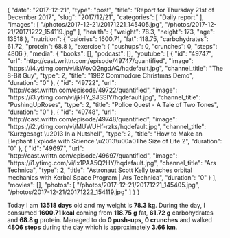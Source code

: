 {
    "date": "2017-12-21",
    "type": "post",
    "title": "Report for Thursday 21st of December 2017",
    "slug": "2017\/12\/21",
    "categories": [
        "Daily report"
    ],
    "images": [
        "\/photos\/2017-12-21\/20171221_145405.jpg",
        "\/photos\/2017-12-21\/20171222_154119.jpg"
    ],
    "health": {
        "weight": 78.3,
        "height": 173,
        "age": 13518
    },
    "nutrition": {
        "calories": 1600.71,
        "fat": 118.75,
        "carbohydrates": 61.72,
        "protein": 68.8
    },
    "exercise": {
        "pushups": 0,
        "crunches": 0,
        "steps": 4806
    },
    "media": {
        "books": [],
        "podcast": [],
        "youtube": [
            {
                "id": "49747",
                "url": "http:\/\/cast.writtn.com\/episode\/49747\/quantified",
                "image": "https:\/\/i4.ytimg.com\/vi\/kWovQ2ngdAQ\/hqdefault.jpg",
                "channel_title": "The 8-Bit Guy",
                "type": 2,
                "title": "1982 Commodore Christmas Demo",
                "duration": "0"
            },
            {
                "id": "49722",
                "url": "http:\/\/cast.writtn.com\/episode\/49722\/quantified",
                "image": "https:\/\/i3.ytimg.com\/vi\/jkHY_9JSSIY\/hqdefault.jpg",
                "channel_title": "PushingUpRoses",
                "type": 2,
                "title": "Police Quest - A Tale of Two Tones",
                "duration": "0"
            },
            {
                "id": "49748",
                "url": "http:\/\/cast.writtn.com\/episode\/49748\/quantified",
                "image": "https:\/\/i2.ytimg.com\/vi\/MUWUHf-rzks\/hqdefault.jpg",
                "channel_title": "Kurzgesagt \u2013 In a Nutshell",
                "type": 2,
                "title": "How to Make an Elephant Explode with Science \u2013\u00a0The Size of Life 2",
                "duration": "0"
            },
            {
                "id": "49697",
                "url": "http:\/\/cast.writtn.com\/episode\/49697\/quantified",
                "image": "https:\/\/i1.ytimg.com\/vi\/lx1PAA5Q2HY\/hqdefault.jpg",
                "channel_title": "Ars Technica",
                "type": 2,
                "title": "Astronaut Scott Kelly teaches orbital mechanics with Kerbal Space Program | Ars Technica",
                "duration": "0"
            }
        ],
        "movies": [],
        "photos": [
            "\/photos\/2017-12-21\/20171221_145405.jpg",
            "\/photos\/2017-12-21\/20171222_154119.jpg"
        ]
    }
}

Today I am <strong>13518 days</strong> old and my weight is <strong>78.3 kg</strong>. During the day, I consumed <strong>1600.71 kcal</strong> coming from <strong>118.75 g</strong> fat, <strong>61.72 g</strong> carbohydrates and <strong>68.8 g</strong> protein. Managed to do <strong>0 push-ups</strong>, <strong>0 crunches</strong> and walked <strong>4806 steps</strong> during the day which is approximately <strong>3.66 km</strong>.